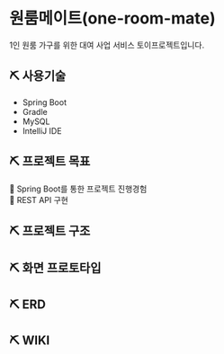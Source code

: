 # 원룸메이트(one-room-mate)
1인 원룸 가구를 위한 대여 사업 서비스 토이프로젝트입니다.

## ⛏ 사용기술
* Spring Boot
* Gradle
* MySQL
* IntelliJ IDE


## ⛏ 프로젝트 목표
📍 Spring Boot를 통한 프로젝트 진행경험 \
📍 REST API 구현

## ⛏ 프로젝트 구조
## ⛏ 화면 프로토타입
## ⛏ ERD
## ⛏ WIKI